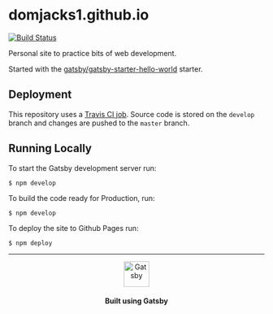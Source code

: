 # domjacks1.github.io
[![Build Status](https://travis-ci.org/domjacks1/domjacks1.github.io.svg?branch=develop)](https://travis-ci.org/domjacks1/domjacks1.github.io)

Personal site to practice bits of web development.

Started with the [gatsby/gatsby-starter-hello-world](https://github.com/gatsbyjs/gatsby-starter-hello-world) starter.

## Deployment
This repository uses a [Travis CI job](https://travis-ci.org/domjacks1/domjacks1.github.io).
Source code is stored on the `develop` branch and changes are pushed to the `master` branch.


## Running Locally
To start the Gatsby development server run:
```
$ npm develop
```

To build the code ready for Production, run:
```
$ npm develop
```

To deploy the site to Github Pages run:
```
$ npm deploy
```

---

<p align="center">
  <a href="https://www.gatsbyjs.org">
    <img alt="Gatsby" src="https://www.gatsbyjs.org/monogram.svg" width="50" />
  </a>
</p>
<h4 align="center">
  Built using Gatsby
</h4>
